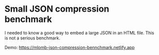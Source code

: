 # Small JSON compression benchmark

I needed to know a good way to embed a large JSON in an HTML file.
This is not a serious benchmark.

Demo: https://mlomb-json-compression-bennchmark.netlify.app
